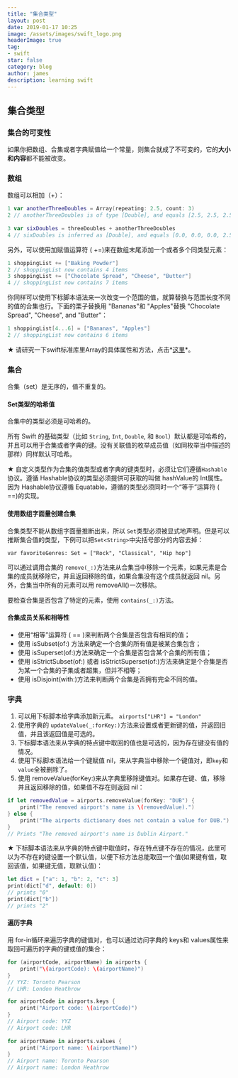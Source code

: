 ```yaml
---
title: "集合类型"
layout: post
date: 2019-01-17 10:25
image: /assets/images/swift_logo.png
headerImage: true
tag:
- swift
star: false
category: blog
author: james
description: learning swift
---
```


## 集合类型 
### 集合的可变性
如果你把数组、合集或者字典赋值给一个常量，则集合就成了不可变的，它的**大小和内容**都不能被改变。

### 数组

数组可以相加（+）：

```swift
1 var anotherThreeDoubles = Array(repeating: 2.5, count: 3)
2 // anotherThreeDoubles is of type [Double], and equals [2.5, 2.5, 2.5]
 
3 var sixDoubles = threeDoubles + anotherThreeDoubles
4 // sixDoubles is inferred as [Double], and equals [0.0, 0.0, 0.0, 2.5, 2.5, 2.5]
```

另外，可以使用加赋值运算符 ( +=)来在数组末尾添加一个或者多个同类型元素：

```swift
1 shoppingList += ["Baking Powder"]
2 // shoppingList now contains 4 items
3 shoppingList += ["Chocolate Spread", "Cheese", "Butter"]
4 // shoppingList now contains 7 items
```

你同样可以使用下标脚本语法来一次改变一个范围的值，就算替换与范围长度不同的值的合集也行。下面的栗子替换用 "Bananas"和 "Apples"替换 "Chocolate Spread", "Cheese", and "Butter"：

```swift
1 shoppingList[4...6] = ["Bananas", "Apples"]
2 // shoppingList now contains 6 items
```

★ 请研究一下swift标准库里Array的具体属性和方法，点击*[这里](https://developer.apple.com/documentation/swift/array)*。

### 集合
合集（set）是无序的，值不重复的。

#### Set类型的哈希值
合集中的类型必须是可哈希的。

所有 Swift 的基础类型（比如 `String`, `Int`, `Double`, 和 `Bool`）默认都是可哈希的，并且可以用于合集或者字典的键。没有关联值的枚举成员值（如同枚举当中描述的那样）同样默认可哈希。

★ 自定义类型作为合集的值类型或者字典的键类型时，必须让它们遵循`Hashable`协议。遵循 Hashable协议的类型必须提供可获取的叫做 hashValue的 Int属性。因为 Hashable协议遵循 Equatable，遵循的类型必须同时一个“等于”运算符 ( ==)的实现。

#### 使用数组字面量创建合集
合集类型不能从数组字面量推断出来，所以 `Set`类型必须被显式地声明。但是可以推断集合值的类型，下例可以把`Set<String>`中尖括号部分的内容去掉：

`var favoriteGenres: Set = ["Rock", "Classical", "Hip hop"]`

可以通过调用合集的 `remove(_:)`方法来从合集当中移除一个元素，如果元素是合集的成员就移除它，并且返回移除的值，如果合集没有这个成员就返回 nil。另外，合集当中所有的元素可以用 removeAll()一次移除。

要检查合集是否包含了特定的元素，使用 `contains(_:)`方法。

#### 合集成员关系和相等性
* 使用“相等”运算符 ( == )来判断两个合集是否包含有相同的值；
* 使用 isSubset(of:) 方法来确定一个合集的所有值是被某合集包含；
* 使用 isSuperset(of:)方法来确定一个合集是否包含某个合集的所有值；
* 使用 isStrictSubset(of:) 或者 isStrictSuperset(of:)方法来确定是个合集是否为某一个合集的子集或者超集，但并不相等；
* 使用 isDisjoint(with:)方法来判断两个合集是否拥有完全不同的值。


### 字典

1. 可以用下标脚本给字典添加新元素。 `airports["LHR"] = "London"`
2. 使用字典的 `updateValue(_:forKey:)`方法来设置或者更新键的值，并返回旧值，并且该返回值是可选的。
3. 下标脚本语法来从字典的特点键中取回的值也是可选的，因为存在键没有值的情况。
4. 使用下标脚本语法给一个键赋值 nil，来从字典当中移除一个键值对，即`key`和`value`全被删除了。
5. 使用 removeValue(forKey:)来从字典里移除键值对。如果存在键、值，移除并且返回移除的值，如果值不存在则返回 nil：

``` swift
if let removedValue = airports.removeValue(forKey: "DUB") {
    print("The removed airport's name is \(removedValue).")
} else {
    print("The airports dictionary does not contain a value for DUB.")
}
// Prints "The removed airport's name is Dublin Airport."
```
★ 下标脚本语法来从字典的特点键中取值时，存在特点键不存在的情况，此里可以为不存在的键设置一个默认值，以便下标方法总能取回一个值(如果键有值，取回该值，如果键无值，取默认值)：

```swift
let dict = ["a": 1, "b": 2, "c": 3]
print(dict["d", default: 0])
// prints "0"
print(dict["b"])
// prints "2"
```

#### 遍历字典
用 for-in循环来遍历字典的键值对，也可以通过访问字典的 keys和 values属性来取回可遍历的字典的键或值的集合：

```swift
for (airportCode, airportName) in airports {
    print("\(airportCode): \(airportName)")
}
// YYZ: Toronto Pearson
// LHR: London Heathrow
```

```swift
for airportCode in airports.keys {
    print("Airport code: \(airportCode)")
}
// Airport code: YYZ
// Airport code: LHR
 
for airportName in airports.values {
    print("Airport name: \(airportName)")
}
// Airport name: Toronto Pearson
// Airport name: London Heathrow
```